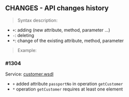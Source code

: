 CHANGES - API changes history
------

> Syntax description:
* `+`: adding (new attribute, method, parameter ...)
* `-`: deleting
* `*`: change of the existing attribute, method, parameter

> Example:
### #1304
Service: [customer.wsdl](/customer.wsdl)
* `+` added attribute `passportNo` in operation `getCustomer`
* `*` operation `getCustomer` requires at least one element

